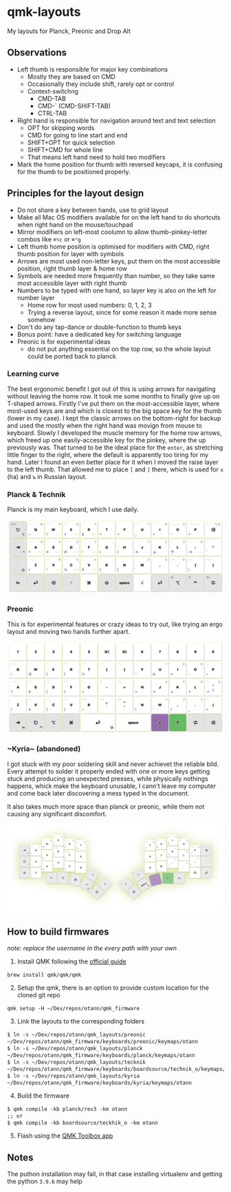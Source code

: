# qmk-layouts

My layouts for Planck, Preonic and Drop Alt

## Observations

- Left thumb is responsible for major key combinations
  - Mostly they are based on CMD
  - Occasionally they include shift, rarely opt or control
  - Context-switchng
    - CMD-TAB
    - CMD-` (CMD-SHIFT-TAB)
    - CTRL-TAB
- Right hand is responsible for navigation around text and text selection
  - OPT for skipping words
  - CMD for going to line start and end
  - SHIFT+OPT for quick selection
  - SHIFT+CMD for whole line
  - That means left hand need to hold two modifiers
- Mark the home position for thumb with reversed keycaps, it is confusing for the thumb to be positioned properly.

## Principles for the layout design

- Do not share a key between hands, use to grid layout
- Make all Mac OS modifiers available for on the left hand to do shortcuts when right hand on the mouse/touchpad
- Mirror modifiers on left-most coolumn to allow thumb-pinkey-letter combos like `⌘⌥c` or `⌘⌃g`
- Left thumb home position is optimised for modifiers with CMD, right thumb position for layer with symbols
- Arrows are most used non-letter keys, put them on the most accessible position, right thumb layer & home row
- Symbols are needed more frequently than number, so they take same most accessible layer with right thumb
- Numbers to be typed with one hand, so layer key is also on the left for number layer
  - Home row for most used numbers: 0, 1, 2, 3
  - Trying a reverse layout, since for some reason it made more sense somehow
- Don't do any tap-dance or double-function to thumb keys
- Bonus point: have a dedicated key for switching language
- Preonic is for experimental ideas
  - do not put anything essential on the top row, so the whole layout could be ported back to planck

### Learning curve

The best ergonomic benefit I got out of this is using arrows for navigating without leaving the home row.
It took me some months to finally give up on T-shaped arrows. Firstly I've put them on the most-accessible
layer, where most-used keys are and which is closest to the big space key for the thumb (lower in my case). I kept
the classic arrows on the bottom-right for backup and used the mostly when the right hand was movign from mouse to
keyboard. Slowly I developed the muscle memory for the home row arrows, which freed up one easily-accessible
key for the pinkey, where the up previously was. That turned to be the ideal place for the `enter`, as
stretching little finger to the right, where the default is apparently too tiring for my hand.
Later I found an even better place for it when I moved the raise layer to the left thumb. That allowed me to place `[` and `]` there, which is used for `х` (ha) and `ъ` in Russian layout.

### Planck & Technik

Planck is my main keyboard, which I use daily.

![planck](/planck/wallpaper.png)

### Preonic

This is for experimental features or crazy ideas to try out, like trying an ergo layout and moving two hands further apart.

![preonic](/preonic/wallpaper.png)

### ~Kyria~ (abandoned)

I got stuck with my poor soldering skill and never achievet the reliable bild.
Every attempt to solder it properly ended with one or more keys getting stuck and producing an unexpected
presses, while physically nothings happens, whick make the keyboard unusable, I cann't leave my computer
and come back later discovering a mess typed in the document.

It also takes much more space than planck or preonic, while them not causing any significant discomfort.

![kyria](/kyria/wallpaper.png)

## How to build firmwares

_note: replace the username in the every path with your own_

1. Install QMK following the [official guide](https://docs.qmk.fm/#/newbs_getting_started)

```shell
brew install qmk/qmk/qmk

```

2. Setup the qmk, there is an option to provide custom location for the cloned git repo

```shell
qmk setup -H ~/Dev/repos/otann/qmk_firmware

```

3. Link the layouts to the corresponding folders

```
$ ln -s ~/Dev/repos/otann/qmk_layouts/preonic ~/Dev/repos/otann/qmk_firmware/keyboards/preonic/keymaps/otann
$ ln -s ~/Dev/repos/otann/qmk_layouts/planck ~/Dev/repos/otann/qmk_firmware/keyboards/planck/keymaps/otann
$ ln -s ~/Dev/repos/otann/qmk_layouts/tecknik ~/Dev/repos/otann/qmk_firmware/keyboards/boardsource/technik_o/keymaps/otann
$ ln -s ~/Dev/repos/otann/qmk_layouts/kyria ~/Dev/repos/otann/qmk_firmware/keyboards/kyria/keymaps/otann
```

4. Build the firmware

```shell
$ qmk compile -kb planck/rev3 -km otann
;; or
$ qmk compile -kb boardsource/teckhik_o -km otann
```

5. Flash using the [QMK Toolbox app](https://github.com/qmk/qmk_toolbox/releases)

## Notes

The puthon installation may fail, in that case installing virtualenv and getting the python `3.9.6` may help
